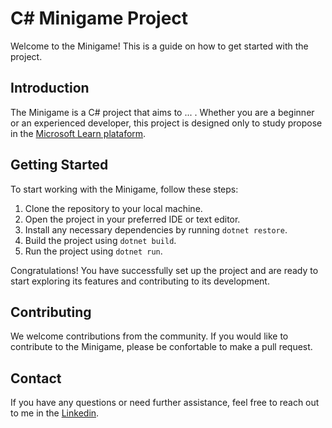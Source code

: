 # C# Minigame Project

Welcome to the Minigame! This is a guide on how to get started with the project.

## Introduction

The Minigame is a C# project that aims to ... . Whether you are a beginner or an experienced developer, this project is designed only to study propose in the [Microsoft Learn plataform](https://learn.microsoft.com/pt-br/training/).

## Getting Started

To start working with the Minigame, follow these steps:

1. Clone the repository to your local machine.
2. Open the project in your preferred IDE or text editor.
3. Install any necessary dependencies by running ```dotnet restore```.
4. Build the project using ```dotnet build```.
6. Run the project using ```dotnet run```.

Congratulations! You have successfully set up the project and are ready to start exploring its features and contributing to its development.

## Contributing

We welcome contributions from the community. If you would like to contribute to the Minigame, please be confortable to make a pull request.


## Contact

If you have any questions or need further assistance, feel free to reach out to me in the [Linkedin](https://www.linkedin.com/in/phrdavis/).
